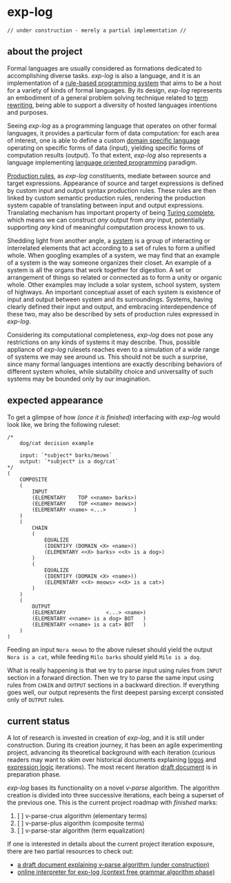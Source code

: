 # exp-log

    // under construction - merely a partial implementation //

## about the project

Formal languages are usually considered as formations dedicated to accomplishing diverse tasks. *exp-log* is also a language, and it is an implementation of a [rule-based programming system](https://en.wikipedia.org/wiki/Rule-based_system) that aims to be a host for a variety of kinds of formal languages. By its design, *exp-log* represents an embodiment of a general problem solving technique related to [term rewriting](https://en.wikipedia.org/wiki/Rewriting), being able to support a diversity of hosted languages intentions and purposes.

Seeing *exp-log* as a programming language that operates on other formal languages, it provides a particular form of data computation: for each area of interest, one is able to define a custom [domain specific language](https://en.wikipedia.org/wiki/Domain-specific_language) operating on specific forms of data (input), yielding specific forms of computation results (output). To that extent, *exp-log* also represents a language implementing [language oriented programming](https://en.wikipedia.org/wiki/Language-oriented_programming) paradigm.

[Production rules](https://en.wikipedia.org/wiki/Production_(computer_science)), as *exp-log* constituents, mediate between source and target expressions. Appearance of source and target expressions is defined by custom input and output syntax production rules. These rules are then linked by custom semantic production rules, rendering the production system capable of translating between input and output expressions. Translating mechanism has important property of being [Turing complete](https://en.wikipedia.org/wiki/Turing_completeness), which means we can construct *any* output from *any* input, potentially supporting *any* kind of meaningful computation process known to us.

Shedding light from another angle, a [system](https://en.wikipedia.org/wiki/System) is a group of interacting or interrelated elements that act according to a set of rules to form a unified whole. When googling examples of a system, we may find that an example of a system is the way someone organizes their closet. An example of a system is all the organs that work together for digestion. A set or arrangement of things so related or connected as to form a unity or organic whole. Other examples may include a solar system, school system, system of highways. An important conceptual asset of each system is existence of input and output between system and its surroundings. Systems, having clearly defined their input and output, and embracing interdependence of these two, may also be described by sets of production rules expressed in *exp-log*.

Considering its computational completeness, *exp-log* does not pose any restrictions on any kinds of systems it may describe. Thus, possible appliance of *exp-log* rulesets reaches even to a simulation of a wide range of systems we may see around us. This should not be such a surprise, since many formal languages intentions are exactly describing behaviors of different system wholes, while siutability choice and universality of such systems may be bounded only by our imagination.

## expected appearance

To get a glimpse of how *(once it is finished)* interfacing with *exp-log* would look like, we bring the following ruleset:

    /*
        dog/cat decision example
        
        input: `*subject* barks/meows`
        output: `*subject* is a dog/cat`
    */
    (
        COMPOSITE
        (
            INPUT
            (ELEMENTARY    TOP <<name> barks>)
            (ELEMENTARY    TOP <<name> meows>)
            (ELEMENTARY <name> <...>         )
        )
        (
            CHAIN
            (
                EQUALIZE
                (IDENTIFY (DOMAIN <X> <name>))
                (ELEMENTARY <<X> barks> <<X> is a dog>)
            )
            (
                EQUALIZE
                (IDENTIFY (DOMAIN <X> <name>))
                (ELEMENTARY <<X> meows> <<X> is a cat>)
            )
        )
        (
            OUTPUT
            (ELEMENTARY             <...> <name>)
            (ELEMENTARY <<name> is a dog> BOT   )
            (ELEMENTARY <<name> is a cat> BOT   )
        )
    )
    
Feeding an input `Nora meows` to the above ruleset should yield the output `Nora is a cat`, while feeding `Milo barks` should yield `Milo is a dog`.

What is really happening is that we try to parse input using rules from `INPUT` section in a forward direction. Then we try to parse the same input using rules from `CHAIN` and `OUTPUT` sections in a backward direction. If everything goes well, our output represents the first deepest parsing excerpt consisted only of `OUTPUT` rules.

## current status

A lot of research is invested in creation of *exp-log*, and it is still under construction. During its creation journey, it has been an agile experimenting project, advancing its theoretical background with each iteration (curious readers may want to skim over historical documents explaining [logos](history/aug-2019-logos.md) and [expression logic](history/aug-2021-expression-logic.md) iterations). The most recent iteration [draft document](intermezzo.md) is in preparation phase.

*exp-log* bases its functionality on a novel *v-parse* algorithm. The algorithm creation is divided into three successive iterations, each being a superset of the previous one. This is the current project roadmap with *finished* marks:

1. [ ] v-parse-crux algorithm (elementary terms)
2. [ ] v-parse-plus algorithm (composite terms)
3. [ ] v-parse-star algorithm (term equalization)

If one is interested in details about the current project iteration exposure, there are two partial resources to check out:

- [a draft document explaining v-parse algorithm (under construction)](v-parse-algorithm.md)
- [online interpreter for exp-log (context free grammar algorithm phase)](https://contrast-zone.github.io/exp-log/playground)
